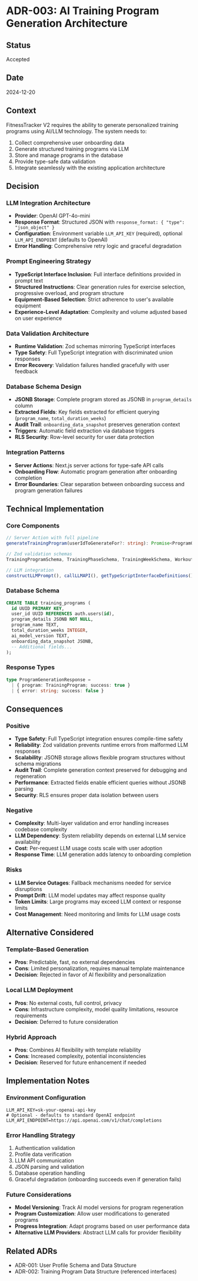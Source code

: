 # ADR-003: AI Training Program Generation Architecture

## Status
Accepted

## Date
2024-12-20

## Context
FitnessTracker V2 requires the ability to generate personalized training programs using AI/LLM technology. The system needs to:

1. Collect comprehensive user onboarding data
2. Generate structured training programs via LLM
3. Store and manage programs in the database
4. Provide type-safe data validation
5. Integrate seamlessly with the existing application architecture

## Decision

### LLM Integration Architecture
- **Provider**: OpenAI GPT-4o-mini
- **Response Format**: Structured JSON with `response_format: { "type": "json_object" }`
- **Configuration**: Environment variable `LLM_API_KEY` (required), optional `LLM_API_ENDPOINT` (defaults to OpenAI)
- **Error Handling**: Comprehensive retry logic and graceful degradation

### Prompt Engineering Strategy
- **TypeScript Interface Inclusion**: Full interface definitions provided in prompt text
- **Structured Instructions**: Clear generation rules for exercise selection, progressive overload, and program structure
- **Equipment-Based Selection**: Strict adherence to user's available equipment
- **Experience-Level Adaptation**: Complexity and volume adjusted based on user experience

### Data Validation Architecture
- **Runtime Validation**: Zod schemas mirroring TypeScript interfaces
- **Type Safety**: Full TypeScript integration with discriminated union responses
- **Error Recovery**: Validation failures handled gracefully with user feedback

### Database Schema Design
- **JSONB Storage**: Complete program stored as JSONB in `program_details` column
- **Extracted Fields**: Key fields extracted for efficient querying (`program_name`, `total_duration_weeks`)
- **Audit Trail**: `onboarding_data_snapshot` preserves generation context
- **Triggers**: Automatic field extraction via database triggers
- **RLS Security**: Row-level security for user data protection

### Integration Patterns
- **Server Actions**: Next.js server actions for type-safe API calls
- **Onboarding Flow**: Automatic program generation after onboarding completion
- **Error Boundaries**: Clear separation between onboarding success and program generation failures

## Technical Implementation

### Core Components
```typescript
// Server Action with full pipeline
generateTrainingProgram(userIdToGenerateFor?: string): Promise<ProgramGenerationResponse>

// Zod validation schemas
TrainingProgramSchema, TrainingPhaseSchema, TrainingWeekSchema, WorkoutDaySchema, ExerciseDetailSchema

// LLM integration
constructLLMPrompt(), callLLMAPI(), getTypeScriptInterfaceDefinitions()
```

### Database Schema
```sql
CREATE TABLE training_programs (
  id UUID PRIMARY KEY,
  user_id UUID REFERENCES auth.users(id),
  program_details JSONB NOT NULL,
  program_name TEXT,
  total_duration_weeks INTEGER,
  ai_model_version TEXT,
  onboarding_data_snapshot JSONB,
  -- Additional fields...
);
```

### Response Types
```typescript
type ProgramGenerationResponse = 
  | { program: TrainingProgram; success: true }
  | { error: string; success: false }
```

## Consequences

### Positive
- **Type Safety**: Full TypeScript integration ensures compile-time safety
- **Reliability**: Zod validation prevents runtime errors from malformed LLM responses
- **Scalability**: JSONB storage allows flexible program structures without schema migrations
- **Audit Trail**: Complete generation context preserved for debugging and regeneration
- **Performance**: Extracted fields enable efficient queries without JSONB parsing
- **Security**: RLS ensures proper data isolation between users

### Negative
- **Complexity**: Multi-layer validation and error handling increases codebase complexity
- **LLM Dependency**: System reliability depends on external LLM service availability
- **Cost**: Per-request LLM usage costs scale with user adoption
- **Response Time**: LLM generation adds latency to onboarding completion

### Risks
- **LLM Service Outages**: Fallback mechanisms needed for service disruptions
- **Prompt Drift**: LLM model updates may affect response quality
- **Token Limits**: Large programs may exceed LLM context or response limits
- **Cost Management**: Need monitoring and limits for LLM usage costs

## Alternative Considered

### Template-Based Generation
- **Pros**: Predictable, fast, no external dependencies
- **Cons**: Limited personalization, requires manual template maintenance
- **Decision**: Rejected in favor of AI flexibility and personalization

### Local LLM Deployment
- **Pros**: No external costs, full control, privacy
- **Cons**: Infrastructure complexity, model quality limitations, resource requirements
- **Decision**: Deferred to future consideration

### Hybrid Approach
- **Pros**: Combines AI flexibility with template reliability
- **Cons**: Increased complexity, potential inconsistencies
- **Decision**: Reserved for future enhancement if needed

## Implementation Notes

### Environment Configuration
```env
LLM_API_KEY=sk-your-openai-api-key
# Optional - defaults to standard OpenAI endpoint
LLM_API_ENDPOINT=https://api.openai.com/v1/chat/completions
```

### Error Handling Strategy
1. Authentication validation
2. Profile data verification
3. LLM API communication
4. JSON parsing and validation
5. Database operation handling
6. Graceful degradation (onboarding succeeds even if generation fails)

### Future Considerations
- **Model Versioning**: Track AI model versions for program regeneration
- **Program Customization**: Allow user modifications to generated programs
- **Progress Integration**: Adapt programs based on user performance data
- **Alternative LLM Providers**: Abstract LLM calls for provider flexibility

## Related ADRs
- ADR-001: User Profile Schema and Data Structure
- ADR-002: Training Program Data Structure (referenced interfaces) 